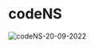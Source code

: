 # codeNS

![codeNS-20-09-2022](https://user-images.githubusercontent.com/54351909/191247118-8980fa1b-155f-4db8-8ab1-c6a9279f353b.png)
